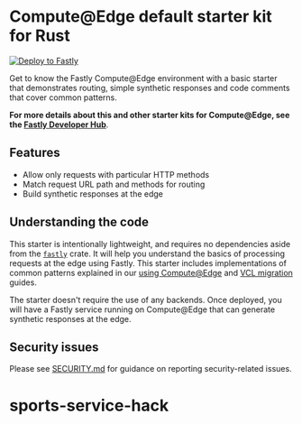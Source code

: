 # Compute@Edge default starter kit for Rust

[![Deploy to Fastly](https://deploy.edgecompute.app/button)](https://deploy.edgecompute.app/deploy)

Get to know the Fastly Compute@Edge environment with a basic starter that demonstrates routing, simple synthetic responses and code comments that cover common patterns.

**For more details about this and other starter kits for Compute@Edge, see the [Fastly Developer Hub](https://developer.fastly.com/solutions/starters/)**.

## Features

- Allow only requests with particular HTTP methods
- Match request URL path and methods for routing
- Build synthetic responses at the edge

## Understanding the code

This starter is intentionally lightweight, and requires no dependencies aside from the [`fastly`](https://docs.rs/fastly) crate. It will help you understand the basics of processing requests at the edge using Fastly. This starter includes implementations of common patterns explained in our [using Compute@Edge](https://developer.fastly.com/learning/compute/rust/) and [VCL migration](https://developer.fastly.com/learning/compute/migrate/) guides.

The starter doesn't require the use of any backends. Once deployed, you will have a Fastly service running on Compute@Edge that can generate synthetic responses at the edge.

## Security issues

Please see [SECURITY.md](SECURITY.md) for guidance on reporting security-related issues.
# sports-service-hack
